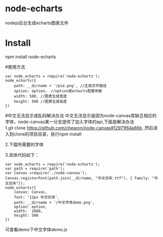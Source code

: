 # node-echarts
nodejs后台生成echarts图表文件
# Install
npm install node-echarts

#使用方法
```
var node_echarts = require('node-echarts');
node_echarts({
    path: __dirname + '/pie.png', //生成文件路径
    option: option， //option是echarts配置参数
    width: 500, //图表生成宽度
    height: 500 //图表生成高度
})

```
#中文无法显示或乱码解决办法
中文无法显示是因为node-canvas库缺乏相应的字体，node-canvas某一分支提供了加入字体的api,下面是解决办法   
1.git clone https://github.com/chearon/node-canvas#12971f64a66b   ,然后进入到clone的项目目录，执行npm install

2.下载所需要的字体

3.具体代码如下：

```
var node_echarts = require('node-echarts');
var path = require('path');
var Canvas =require('./node-canvas');
Canvas.registerFont(path.join(__dirname, "华文仿宋.ttf"), { family: "华文仿宋"});
node_echarts({
    canvas: Canvas,
    font: '12px 华文仿宋',
    path: __dirname + '/中文字体demo.png',
    option: option,
    width:  1000,
    height: 500
})

```

可查看demo下中文字体demo.js
